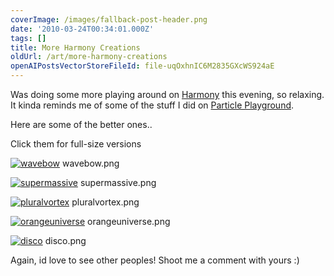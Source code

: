 ```yaml
---
coverImage: /images/fallback-post-header.png
date: '2010-03-24T00:34:01.000Z'
tags: []
title: More Harmony Creations
oldUrl: /art/more-harmony-creations
openAIPostsVectorStoreFileId: file-uqOxhnIC6M2835GXcWS924aE
---
```


Was doing some more playing around on [Harmony](https://mrdoob.com/projects/harmony) this evening, so relaxing. It kinda reminds me of some of the stuff I did on [Particle Playground](https://www.mikecann.co.uk/programming/particle-playground/).

Here are some of the better ones..

<!-- more -->

Click them for full-size versions

[![](https://www.mikecann.co.uk/wp-content/uploads/2010/03/wavebow-1024x562.png "wavebow")](/wp-content/uploads/2010/03/wavebow.png)
wavebow.png

[![](https://www.mikecann.co.uk/wp-content/uploads/2010/03/supermassive-1024x445.png "supermassive")](/wp-content/uploads/2010/03/supermassive.png)
supermassive.png

[![](https://www.mikecann.co.uk/wp-content/uploads/2010/03/pluralvortex-1024x459.png "pluralvortex")](/wp-content/uploads/2010/03/pluralvortex.png)
pluralvortex.png

[![](https://www.mikecann.co.uk/wp-content/uploads/2010/03/orangeuniverse-1024x536.png "orangeuniverse")](/wp-content/uploads/2010/03/orangeuniverse.png)
orangeuniverse.png

[![](https://www.mikecann.co.uk/wp-content/uploads/2010/03/disco-1024x536.png "disco")](/wp-content/uploads/2010/03/disco.png)
disco.png

Again, id love to see other peoples! Shoot me a comment with yours :)
